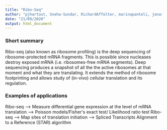 ```yaml
---
title: "Ribo-Seq"
author: "pjhartout, Sneha-Sundar, RichardAffolter, marinapanteli, jonasmeirer-eth, stinea98"
date: "21/09/2020"
output: html_document
---
```

### Short summary
Ribo-seq (also known as ribosome profiling) is the deep sequencing of ribosome-protected mRNA fragments. This is possible since nucleases destroy exposed mRNA (i.e. ribosomes-free mRNA segments). Deep sequencing produces a snapshot of all the the active ribosomes at that moment and what they are translating. It extends the method of ribosome footprinting and allows study of (in-vivo) cellular
translation and its regulation.

### Examples of applications
Ribo-seq —> Measure differential gene expression at the level of mRNA
translation —> Poisson models/Fisher's exact test/ Likelihood ratio
test
Ribo-seq —> Map sites of translation initiation —> Spliced Transcripts Alignment to a Reference (STAR) algorithm
